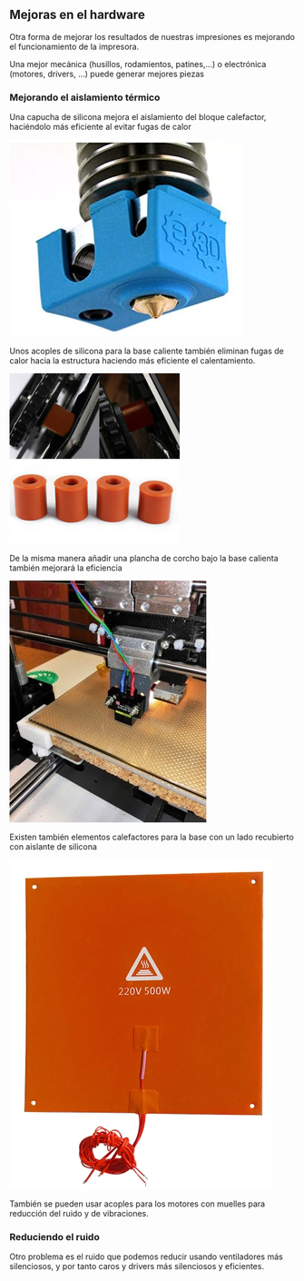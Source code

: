 ## Mejoras en el hardware

Otra forma de mejorar los resultados de nuestras impresiones es mejorando el funcionamiento de la impresora. 

Una mejor mecánica (husillos, rodamientos, patines,...) o electrónica (motores, drivers, ...) puede generar mejores piezas

### Mejorando el aislamiento térmico

Una capucha de silicona mejora el aislamiento del bloque calefactor, haciéndolo más eficiente al evitar fugas de calor

![Capucha de silicona](./images/silicon_hotend_.jpg)


Unos acoples de silicona para la base caliente también eliminan fugas de calor hacia la estructura haciendo más eficiente el calentamiento.

![Acoples de silicona](./images/s-l300.jpg)

De la misma manera añadir una plancha de corcho bajo la base calienta también mejorará la eficiencia

![Aislamiento de la base caliente](./images/cork_hotbed.jpg)

Existen también elementos calefactores para la base con un lado recubierto con aislante de silicona

![](./images/silicon_hotbed.png)

También se pueden usar acoples para los motores con muelles para reducción del ruido y de vibraciones.

### Reduciendo el ruido

Otro problema es el ruido que podemos reducir usando ventiladores más silenciosos, y por tanto caros y drivers más silenciosos y eficientes.


